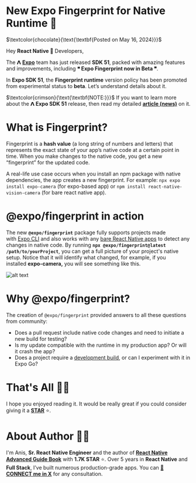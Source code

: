 # New Expo Fingerprint for Native Runtime 🎯

$\textcolor{chocolate}{\text{\textbf{Posted on May 16, 2024}}}$

Hey **React Native 🩵** Developers,

The 𝝠 [**Expo**](https://x.com/expo) team has just released **SDK 51**, packed with amazing features and improvements, including **❝ Expo Fingerprint now in Beta ❞**.

In **Expo SDK 51**, the **Fingerprint runtime** version policy has been promoted from experimental status to **beta**. Let’s understand details about it.

$\textcolor{crimson}{\text{\textbf{NOTE:}}}$ If you want to learn more about the **𝝠 Expo SDK 51** release, then read my detailed [**article (news)**](https://github.com/anisurrahman072/React-Native-News-2024/blob/master/Expo-News/Expo-Go-to-EAS-build.md) on it.

# What is **Fingerprint?**

Fingerprint is a **hash value** (a long string of numbers and letters) that represents the exact state of your app’s native code at a certain point in time. When you make changes to the native code, you get a new “fingerprint” for the updated code.

A real-life use case occurs when you install an npm package with native dependencies, the app creates a new fingerprint. For example: `npx expo install expo-camera` (for expo-based app) or `npm install react-native-vision-camera` (for bare react native app).

# **@expo/fingerprint in action**

The new **`@expo/fingerprint`** package fully supports projects made with [Expo CLI](https://docs.expo.dev/more/expo-cli/) and also works with any [bare React Native apps](https://docs.expo.dev/bare/overview/) to detect any changes in native code. By running **`npx @expo/fingerprint@latest /path/to/yourProject`**, you can get a full picture of your project's native setup. Notice that it will identify what changed, for example, if you installed **expo-camera,** you will see something like this.

![alt text](../images/ExpoSdk51/image-2.png)

# Why **@expo/fingerprint?**

The creation of `@expo/fingerprint` provided answers to all these questions from community:

- Does a pull request include native code changes and need to initiate a new build for testing?
- Is my update compatible with the runtime in my production app? Or will it crash the app?
- Does a project require a [development build](https://docs.expo.dev/develop/development-builds/introduction/), or can I experiment with it in Expo Go?

# That's All 🙋‍♂️

I hope you enjoyed reading it. It would be really great if you could consider giving it a [**STAR**](https://github.com/anisurrahman072/React-Native-News-2024) ⭐️.

# About Author 👷‍♂️

I'm Anis, **Sr. React Native Engineer** and the author of [**React Native Advanced Guide Book**]() with **1.7K STAR** ⭐️. Over 5 years in **React Native** and **Full Stack**, I’ve built numerous production-grade apps. You can **[🩵 CONNECT me in X](https://twitter.com/anis_RNCore)** for any consultation.
